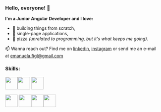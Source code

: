 ### Hello, everyone! 👋

**I'm a Junior Angular Developer and I love:**
* :wrench: building things from scratch,
* :page_facing_up: single-page applications,
* :pizza: pizza _(unrelated to programming, but it's what keeps me going)._

:mailbox: Wanna reach out? Find me on [linkedin](https://www.linkedin.com/in/emanuela-figliuolo/), [instagram](https://www.instagram.com/mannyf_97/) or send me an e-mail at [emanuela.figl@gmail.com](emanuela.figl@gmail.com)

### Skills:

<img src="https://cdn.jsdelivr.net/gh/devicons/devicon/icons/html5/html5-original.svg" width="40" height="40"><img src="https://cdn.jsdelivr.net/gh/devicons/devicon/icons/css3/css3-original.svg" width="40" height="40"> <img src="https://cdn.jsdelivr.net/gh/devicons/devicon/icons/sass/sass-original.svg" width="40" height="40"> 

<img src="https://cdn.jsdelivr.net/gh/devicons/devicon/icons/angularjs/angularjs-plain.svg" width="40" height="40"> <img src="https://cdn.jsdelivr.net/gh/devicons/devicon/icons/javascript/javascript-plain.svg" width="40" height="40"><img src="https://cdn.jsdelivr.net/gh/devicons/devicon/icons/typescript/typescript-plain.svg" width="40" height="40"><img src="https://cdn.jsdelivr.net/gh/devicons/devicon/icons/bootstrap/bootstrap-plain.svg" width="40" height="40"> 


